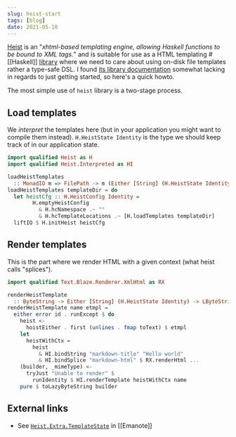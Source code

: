 ```yaml
---
slug: heist-start
tags: [blog]
date: 2021-05-10
---
```


[Heist](https://github.com/snapframework/heist) is an "*xhtml-based templating engine, allowing Haskell functions to be bound to XML tags.*" and is suitable for use as a HTML templating #[[Haskell]] [library](https://vrom911.github.io/blog/html-libraries) where we need to care about using on-disk file templates rather a type-safe DSL. I found [its library documentation](http://snapframework.com/docs/tutorials/heist#heist-programming) somewhat lacking in regards to just getting started, so here's a quick howto.

The most simple use of `heist` library is a two-stage process. 

## Load templates

We *interpret* the templates here (but in your application you might want to compile them instead). `H.HeistState Identity` is the type we should keep track of in our application state.

```haskell
import qualified Heist as H
import qualified Heist.Interpreted as HI

loadHeistTemplates 
  :: MonadIO m => FilePath -> m (Either [String] (H.HeistState Identity))
loadHeistTemplates templateDir = do
  let heistCfg :: H.HeistConfig Identity =
        H.emptyHeistConfig
          & H.hcNamespace .~ ""
          & H.hcTemplateLocations .~ [H.loadTemplates templateDir]
  liftIO $ H.initHeist heistCfg
```

## Render templates

This is the part where we render HTML with a given context (what heist calls "splices").

```haskell
import qualified Text.Blaze.Renderer.XmlHtml as RX

renderHeistTemplate 
  :: ByteString -> Either [String] (H.HeistState Identity) -> LByteString
renderHeistTemplate name etmpl =
  either error id . runExcept $ do
    heist <-
      hoistEither . first (unlines . fmap toText) $ etmpl
    let 
      heistWithCtx = 
        heist 
          & HI.bindString "markdown-title" "Hello world"
          & HI.bindSplice "markdown-html" $ RX.renderHtml ...
    (builder, _mimeType) <-
      tryJust "Unable to render" $
        runIdentity $ HI.renderTemplate heistWithCtx name
    pure $ toLazyByteString builder
```

## External links

- See [`Heist.Extra.TemplateState`](https://github.com/srid/emanote/blob/8b85459c000cd9100ebdd708ec47dfd411c72450/src/Heist/Extra/TemplateState.hs) in [[Emanote]]
